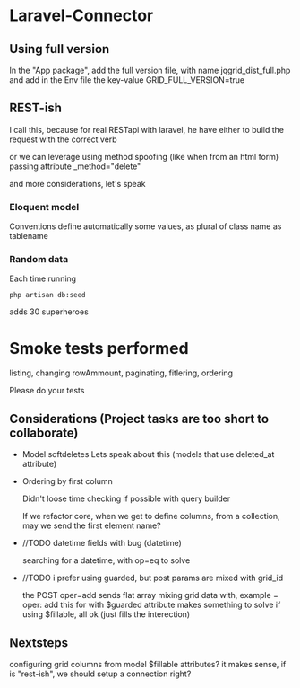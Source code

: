 # Laravel-Connector

## Using full version

In the "App package", add the full version file, with name jqgrid_dist_full.php
and add in the Env file the key-value
GRID_FULL_VERSION=true


## REST-ish
I call this, because for real RESTapi with laravel, he have either to build the request with the correct verb


or we can leverage using method spoofing (like when from an html form)
passing attribute _method="delete"

and more considerations, let's speak



### Eloquent model
Conventions define automatically some values, as plural of class name as tablename



### Random data
Each time running
~~~
php artisan db:seed
~~~
adds 30 superheroes

# Smoke tests performed
listing, changing rowAmmount, paginating, fitlering, ordering

Please do your tests

## Considerations (Project tasks are too short to collaborate)

- Model softdeletes
    Lets speak about this (models that use deleted_at attribute)
    
- Ordering by first column

    Didn't loose time checking if possible with query builder
    
    If we refactor core, when we get to define columns, from a collection, may we send the first element name?

- //TODO datetime fields with bug (datetime)

    searching for a datetime, with op=eq to solve

- //TODO i prefer using guarded, but post params are mixed with grid_id

    the POST oper=add sends flat array mixing grid data with, example = oper: add
    this for with $guarded attribute makes something to solve
    if using $fillable, all ok (just fills the interection)


## Nextsteps

configuring grid columns from model $fillable attributes?
it makes sense, if is "rest-ish", we should setup a connection right?